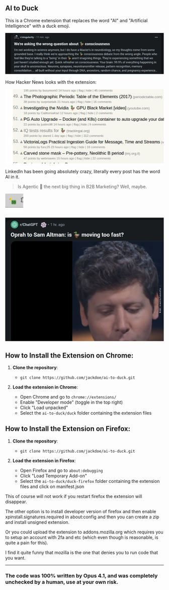 
## AI to Duck

This is a Chrome extension that replaces the word "AI" and "Artificial Intelligence" with a duck emoji.

![4](screenshots/4.png)

How Hacker News looks with the extension:

![hn](screenshots/hn.png)

LinkedIn has been going absolutely crazy, literally every post has the word AI in it.

> Is Agentic 🦆 the next big thing in B2B Marketing? Well, maybe. 

![linkedin](screenshots/linkedin.png)


![3](screenshots/3.png)



## How to Install the Extension on Chrome:

1. **Clone the repository**:
   - `git clone https://github.com/jackdoe/ai-to-duck.git`


2. **Load the extension in Chrome**:
   - Open Chrome and go to `chrome://extensions/`
   - Enable "Developer mode" (toggle in the top right)
   - Click "Load unpacked"
   - Select the `ai-to-duck/duck` folder containing the extension files

## How to Install the Extension on Firefox:

1. **Clone the repository**:
   - `git clone https://github.com/jackdoe/ai-to-duck.git`

2. **Load the extension in Firefox**:
   - Open Firefox and go to `about:debugging`
   - Click "Load Temporary Add-on"
   - Select the `ai-to-duck/duck-firefox` folder containing the extension files and click on manifest.json

This of course will not work if you restart firefox the extension will disappear.

The other option is to install developer version of firefox and then enable xpinstall.signatures.required in about:config and then you can create a zip and install unsigned extension.

Or you could upload the extension to addons.mozilla.org which requires you to setup an account with 2fa and etc (which even though is reasonable, is quite a pain for this).

I find it quite funny that mozilla is the one that denies you to run code that you want.

---

### The code was 100% written by Opus 4.1, and was completely unchecked by a human, use at your own risk.
